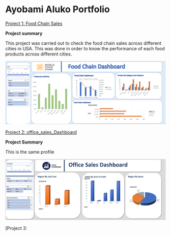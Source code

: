 # Ayobami Aluko Portfolio
[Project 1: Food Chain Sales](https://github.com/israel2rise/Ayobami_Data)

**Project summary**

This project was carried out to check the food chain sales across different cities in USA. This was done in order to know the performance of each food products across different cities.

![Food_Chain_Dashboard](Food_Chain_Dashboard.PNG)


[Project 2: office_sales_Dashboard](https://github.com/israel2rise/Ayobami_Data)

**Project Summary**

This is the same profile

![office_sales_Dashboard.PNG](office_sales_Dashboard.PNG)


[Project 3: 
